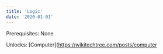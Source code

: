 ```yaml
---
title: 'Logic'
date: '2020-01-01'
---
```


Prerequisites: None

Unlocks: [Computer](https://wikitechtree.com/posts/computer